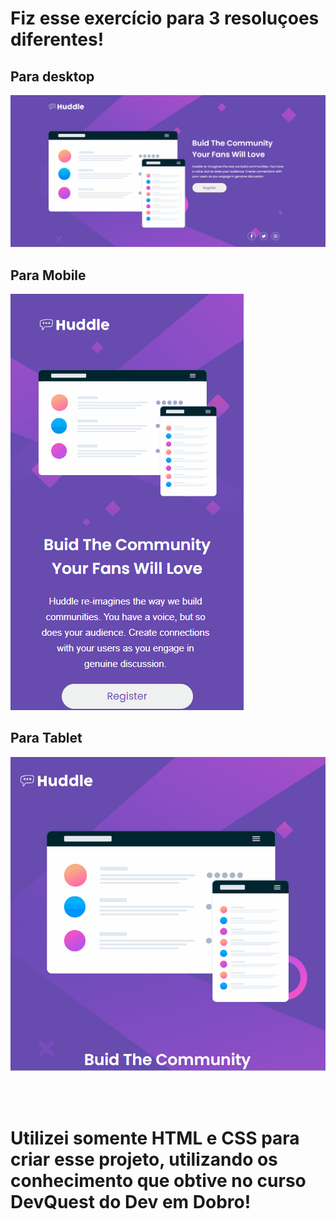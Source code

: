 # Fiz esse exercício para 3 resoluçoes diferentes!

## Para desktop 

<img src="./src/gifs para o readme/desktop.gif">

## Para Mobile 

<img src="./src/gifs para o readme/mobile.gif">

## Para Tablet 

<img src="./src/gifs para o readme/Tablet.gif">

<br><br>

# Utilizei somente HTML e CSS para criar esse projeto, utilizando os conhecimento que obtive no curso DevQuest do Dev em Dobro!
